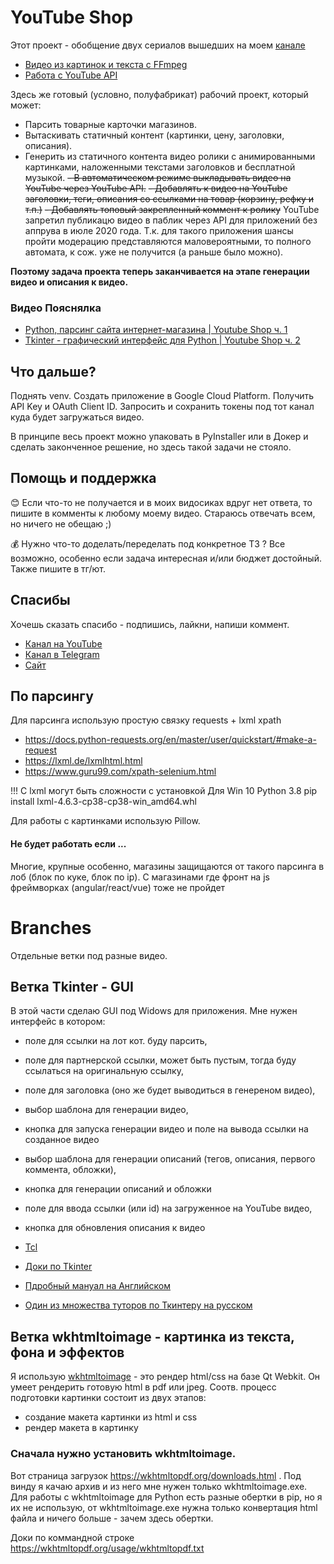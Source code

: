 # YouTube Shop

Этот проект - обобщение двух сериалов вышедших на моем [канале](https://www.youtube.com/channel/UCf6kozNejHoQuFhBDB8cfxA)

- [Видео из картинок и текста c FFmpeg](https://www.youtube.com/watch?v=0XgvQkIksdA&list=PLWVnIRD69wY5rFHFPjD2CVdShIvfqT2MH)
- [Работа с YouTube API](https://www.youtube.com/watch?v=upasLEUGrH4&list=PLWVnIRD69wY7DoPeDvwl2ndrfZMN8cARl)

Здесь же готовый (условно, полуфабрикат) рабочий проект, который может:

- Парсить товарные карточки магазинов. 
- Вытаскивать статичный контент (картинки, цену, заголовки, описания).
- Генерить из статичного контента видео ролики с анимированными картинками,
наложенными текстами заголовков и бесплатной музыкой.
~~- В автоматическом режиме выкладывать видео на YouTube через YouTube API.~~
~~- Добавлять к видео на YouTube заголовки, теги, описания со ссылками на товар (корзину, рефку и т.п.)~~
~~- Добавлять топовый закрепленный коммент к ролику~~
YouTube запретил публикацю видео в паблик через API для приложений без аппрува в июле 2020 года. 
Т.к. для такого приложения шансы пройти модерацию представляются маловероятными, то полного автомата,
к сож. уже не получится (а раньше было можно).

**Поэтому задача проекта теперь заканчивается на этапе генерации видео и описания к видео.**

### Видео Пояснялка

- [Python, парсинг сайта  интернет-магазина | Youtube Shop ч. 1](https://youtu.be/xMENimADrzA)
- [Tkinter - графический интерфейс для Python | Youtube Shop ч. 2](https://www.youtube.com/watch?v=y3ATgiiDwuk)


## Что дальше?

Поднять venv. Создать приложение в Google Cloud Platform. Получить API Key и OAuth Client ID. 
Запросить и сохранить токены под тот канал куда будет загружаться видео. 

В принципе весь проект можно упаковать в PyInstaller или в Докер и сделать законченное решение, 
но здесь такой задачи не стояло.

## Помощь и поддержка

:blush: Если что-то не получается и в моих видосиках вдруг нет ответа, то пишите в комменты к любому моему видео. 
Стараюсь отвечать всем, но ничего не обещаю ;)

:moneybag: Нужно что-то доделать/переделать под конкретное ТЗ ? Все возможно, особенно если задача интересная 
и/или бюджет достойный. Также пишите в тг/ют.

## Спасибы

Хочешь сказать спасибо - подпишись, лайкни, напиши коммент.

- [Канал на YouTube](https://www.youtube.com/channel/UCf6kozNejHoQuFhBDB8cfxA)
- [Канал в Telegram](https://t.me/azzraelru)
- [Сайт](https://azzrael.ru)

## По парсингу
Для парсинга использую простую связку requests + lxml xpath
- https://docs.python-requests.org/en/master/user/quickstart/#make-a-request
- https://lxml.de/lxmlhtml.html
- https://www.guru99.com/xpath-selenium.html

!!! C lxml могут быть сложности с установкой
Для Win 10 Python 3.8
pip install lxml-4.6.3-cp38-cp38-win_amd64.whl

Для работы с картинками использую Pillow.

#### Не будет работать если ...  
Многие, крупные особенно, магазины защищаются от такого парсинга в лоб (блок по куке, блок по ip). 
С магазинами где фронт на js фреймворках (angular/react/vue) тоже не пройдет



# Branches

Отдельные ветки под разные видео.

## Ветка Tkinter - GUI

В этой части сделаю GUI под Widows для приложения. Мне нужен интерфейс в котором:

- поле для ссылки на лот кот. буду парсить,
- поле для партнерской ссылки, может быть пустым, тогда буду ссылаться на оригинальную ссылку,
- поле для заголовка (оно же будет выводиться в генереном видео),
- выбор шаблона для генерации видео,
- кнопка для запуска генерации видео и поле на вывода ссылки на созданное видео
- выбор шаблона для генерации описаний (тегов, описания, первого коммента, обложки),
- кнопка для генерации описаний и обложки
- поле для ввода ссылки (или id) на загруженное на YouTube видео,
- кнопка для обновления описания к видео

- [Tcl](https://tcl.tk/)
- [Доки по Tkinter](https://tkdocs.com/tutorial/widgets.html)
- [Пдробный мануал на Английском](https://realpython.com/python-gui-tkinter/)
- [Один из множества туторов по Ткинтеру на русском](https://python-scripts.com/tkinter)

## Ветка wkhtmltoimage - картинка из текста, фона и эффектов

Я использую [wkhtmltoimage](https://github.com/wkhtmltopdf/wkhtmltopdf) - это рендер html/css на базе Qt Webkit.
Он умеет рендерить готовую html в pdf или jpeg.
Соотв. процесс подготовки картинки состоит из двух этапов:
- создание макета картинки из html и css
- рендер макета в картинку

### Сначала нужно установить wkhtmltoimage.

Вот страница загрузок https://wkhtmltopdf.org/downloads.html . 
Под винду я качаю архив и из него мне нужен только wkhtmltoimage.exe.
Для работы с wkhtmltoimage для Python есть разные обертки в pip, но я их не использую,
от wkhtmltoimage.exe нужна только конвертация html файла и ничего больше - зачем здесь обертки.


Доки по коммандной строке https://wkhtmltopdf.org/usage/wkhtmltopdf.txt 


